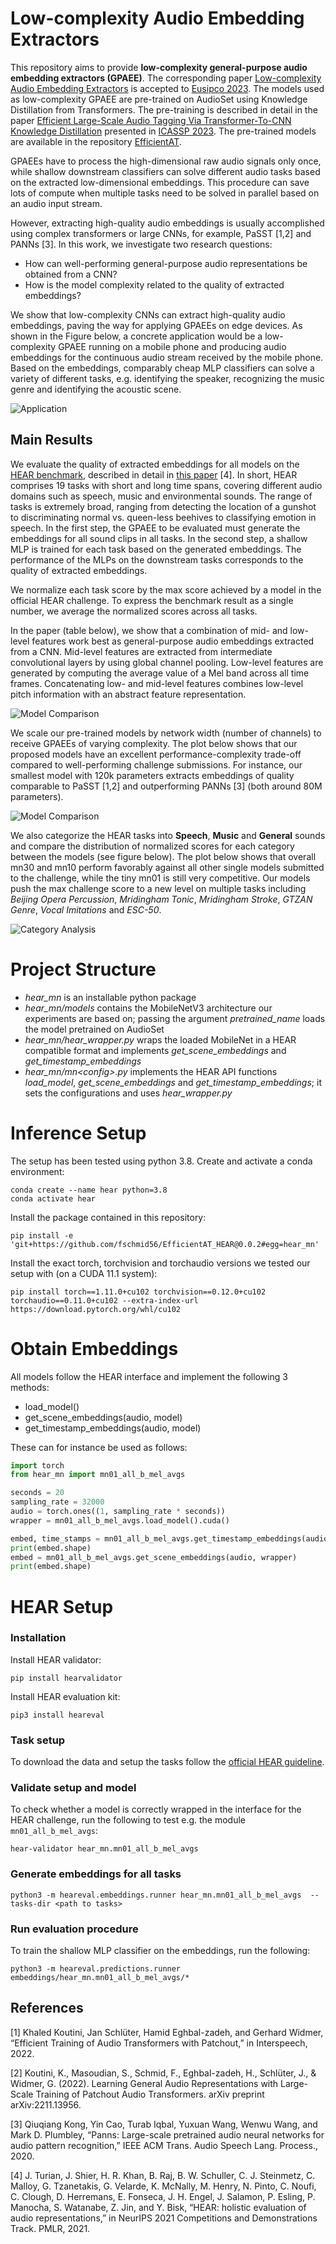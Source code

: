 # Low-complexity Audio Embedding Extractors

This repository aims to provide **low-complexity general-purpose audio embedding extractors (GPAEE)**.
The corresponding paper [Low-complexity Audio Embedding Extractors](https://arxiv.org/pdf/2303.01879.pdf) is accepted to
[Eusipco 2023](https://eusipco2023.org/). The models used as low-complexity GPAEE are pre-trained on AudioSet using Knowledge
Distillation from Transformers. The pre-training is described in detail in the paper 
[Efficient Large-Scale Audio Tagging Via Transformer-To-CNN Knowledge Distillation](https://arxiv.org/pdf/2211.04772.pdf) 
presented in [ICASSP 2023](https://2023.ieeeicassp.org/). The pre-trained models are available in the repository [EfficientAT](https://github.com/fschmid56/EfficientAT).

GPAEEs have to process the high-dimensional raw audio signals only once,
while shallow downstream classifiers can solve different audio tasks based on the extracted low-dimensional embeddings. 
This procedure can save lots of compute when multiple tasks need to be solved in parallel based on an audio input stream.

However, extracting high-quality audio embeddings is usually accomplished using complex transformers or large CNNs, 
for example, PaSST [1,2] and PANNs [3]. In this work, we investigate two research questions:

* How can well-performing general-purpose audio representations be obtained from a CNN?
* How is the model complexity related to the quality of extracted embeddings?

We show that low-complexity CNNs can extract high-quality audio embeddings, paving the way for applying GPAEEs
on edge devices. As shown in the Figure below, a concrete application would be a low-complexity GPAEE running on a mobile phone
and producing audio embeddings for the continuous audio stream received by the mobile phone. Based on the embeddings, 
comparably cheap MLP classifiers can solve a variety of different tasks, e.g. identifying the speaker, recognizing the music genre 
and identifying the acoustic scene.

![Application](/images/mobile.png)

## Main Results

We evaluate the quality of extracted embeddings for all models on the [HEAR benchmark](https://hearbenchmark.com/), 
described in detail in [this paper](https://arxiv.org/pdf/2203.03022.pdf) [4]. In short, HEAR comprises 19 tasks with short and
long time spans, covering different audio domains such as speech, music and environmental sounds. The range of tasks is 
extremely broad, ranging from detecting the location of a gunshot to discriminating normal vs. queen-less beehives to 
classifying emotion in speech. In the first step, the GPAEE to be evaluated must generate the embeddings for all sound clips
in all tasks. In the second step, a shallow MLP is trained for each task based on the generated embeddings. The performance
of the MLPs on the downstream tasks corresponds to the quality of extracted embeddings.

We normalize each task score by the max score achieved by a model in the official HEAR challenge. To express the benchmark
result as a single number, we average the normalized scores across all tasks.

In the paper (table below), we show that a combination of mid- and low-level features work best as general-purpose audio
embeddings extracted from a CNN. Mid-level features are extracted from intermediate convolutional layers by using global channel
pooling. Low-level features are generated by computing the average value of a Mel band across all time frames. Concatenating
low- and mid-level features combines low-level pitch information with an abstract feature representation.

![Model Comparison](/images/features.png)

We scale our pre-trained models by network width (number of channels) to receive GPAEEs of varying complexity. The plot below
shows that our proposed models have an excellent performance-complexity trade-off compared to well-performing challenge submissions.
For instance, our smallest model with 120k parameters extracts embeddings of quality comparable to PaSST [1,2] and 
outperforming PANNs [3] (both around 80M parameters).

![Model Comparison](/images/model_comp.png)

We also categorize the HEAR tasks into **Speech**, **Music** and **General** sounds and compare the distribution of normalized scores for each category between
the models (see figure below). The plot below shows that overall mn30 and mn10 perform favorably against all other single models
submitted to the challenge, while the tiny mn01 is still very competitive. Our models push the max challenge score to a new
level on multiple tasks including *Beijing Opera Percussion*, *Mridingham Tonic*, *Mridingham Stroke*, *GTZAN Genre*,
*Vocal Imitations* and *ESC-50*.

![Category Analysis](/images/category_analysis.png)

# Project Structure

* *hear_mn* is an installable python package
* *hear_mn/models* contains the MobileNetV3 architecture our experiments are based on; passing the argument 
*pretrained_name* loads the model pretrained on AudioSet
* *hear_mn/hear_wrapper.py* wraps the loaded MobileNet in a HEAR compatible format and implements *get_scene_embeddings* 
and *get_timestamp_embeddings*
* *hear_mn/mn\<config\>.py* implements the HEAR API functions *load_model*, *get_scene_embeddings* 
and *get_timestamp_embeddings*; it sets the configurations and uses *hear_wrapper.py*  

# Inference Setup

The setup has been tested using python 3.8. Create and activate a conda environment:

```
conda create --name hear python=3.8
conda activate hear
```

Install the package contained in this repository: 

```
pip install -e 'git+https://github.com/fschmid56/EfficientAT_HEAR@0.0.2#egg=hear_mn' 
```

Install the exact torch, torchvision and torchaudio versions we tested our setup with (on a CUDA 11.1 system):

```
pip install torch==1.11.0+cu102 torchvision==0.12.0+cu102 torchaudio==0.11.0+cu102 --extra-index-url https://download.pytorch.org/whl/cu102
```

# Obtain Embeddings

All models follow the HEAR interface and implement the following 3 methods:

* load_model() 
* get_scene_embeddings(audio, model)
* get_timestamp_embeddings(audio, model)

These can for instance be used as follows:

```python
import torch
from hear_mn import mn01_all_b_mel_avgs

seconds = 20
sampling_rate = 32000
audio = torch.ones((1, sampling_rate * seconds))
wrapper = mn01_all_b_mel_avgs.load_model().cuda()

embed, time_stamps = mn01_all_b_mel_avgs.get_timestamp_embeddings(audio, wrapper)
print(embed.shape)
embed = mn01_all_b_mel_avgs.get_scene_embeddings(audio, wrapper)
print(embed.shape)
```


# HEAR Setup
### Installation

Install HEAR validator:

```
pip install hearvalidator
```

Install HEAR evaluation kit:

```
pip3 install heareval
```



### Task setup

To download the data and setup the tasks follow the [official HEAR guideline](https://hearbenchmark.com/hear-tasks.html).

### Validate setup and model

To check whether a model is correctly wrapped in the interface for the HEAR challenge, run the following to test e.g. the 
module `mn01_all_b_mel_avgs`:

```
hear-validator hear_mn.mn01_all_b_mel_avgs
```

### Generate embeddings for all tasks

```
python3 -m heareval.embeddings.runner hear_mn.mn01_all_b_mel_avgs  --tasks-dir <path to tasks>
```

###  Run evaluation procedure

To train the shallow MLP classifier on the embeddings, run the following:

```
python3 -m heareval.predictions.runner embeddings/hear_mn.mn01_all_b_mel_avgs/*
```


## References

[1] Khaled Koutini, Jan Schlüter, Hamid Eghbal-zadeh, and Gerhard Widmer, “Efficient Training of Audio Transformers with Patchout,” in Interspeech, 2022.

[2] Koutini, K., Masoudian, S., Schmid, F., Eghbal-zadeh, H., Schlüter, J., & Widmer, G. (2022). Learning General Audio Representations with Large-Scale Training of Patchout Audio Transformers. arXiv preprint arXiv:2211.13956.

[3] Qiuqiang Kong, Yin Cao, Turab Iqbal, Yuxuan Wang, Wenwu Wang, and Mark D. Plumbley, “Panns: Large-scale pretrained audio neural networks for audio pattern recognition,” IEEE ACM Trans. Audio Speech Lang. Process., 2020.

[4] J. Turian, J. Shier, H. R. Khan, B. Raj, B. W. Schuller, C. J. Steinmetz,
C. Malloy, G. Tzanetakis, G. Velarde, K. McNally, M. Henry, N. Pinto,
C. Noufi, C. Clough, D. Herremans, E. Fonseca, J. H. Engel, J. Salamon,
P. Esling, P. Manocha, S. Watanabe, Z. Jin, and Y. Bisk, “HEAR: holistic
evaluation of audio representations,” in NeurIPS 2021 Competitions and
Demonstrations Track. PMLR, 2021.